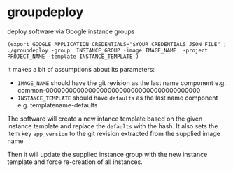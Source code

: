 groupdeploy
===========

deploy software via Google instance groups

    (export GOOGLE_APPLICATION_CREDENTIALS="$YOUR_CREDENTIALS_JSON_FILE" ; ./groupdeploy -group  INSTANCE_GROUP -image IMAGE_NAME  -project PROJECT_NAME -template INSTANCE_TEMPLATE )


it makes a bit of assumptions about its parameters:

 * `IMAGE_NAME` should have the git revision as the last name component
    e.g. common-0000000000000000000000000000000000000000
 * `INSTANCE_TEMPLATE` should have `defaults` as the last name component
    e.g. templatename-defaults


The software will create a new intance template based on the given instance
template and replace the `defaults` with the hash. It also sets the item key
`app_version` to the git revision extracted from the supplied image name

Then it will update the supplied instance group with the new instance template
and force re-creation of all instances.

